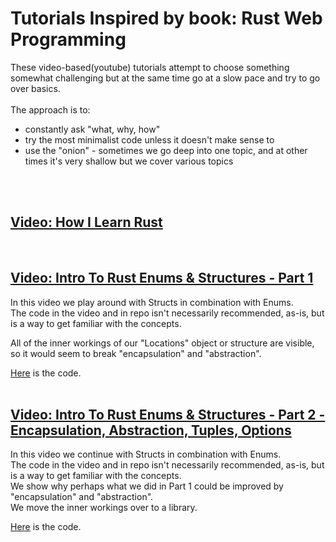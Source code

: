 # Tutorials Inspired by book: Rust Web Programming

These video-based(youtube) tutorials attempt to choose something somewhat challenging but at the same time go at a slow pace and try to go over basics.  
<br/>
The approach is to:
- constantly ask "what, why, how"
- try the most minimalist code unless it doesn't make sense to
- use the "onion" - sometimes we go deep into one topic, and at other times it's very shallow but we cover various topics  
<br/>  
<br/>  


## [Video: How I Learn Rust](https://www.youtube.com/watch?v=zTe-8WwR4Xc&list=PLNKa8O7lX-w5OCsqlXnfS-mhrzvyhzU0u&index=1)  
<br/>  

## [Video: Intro To Rust Enums & Structures - Part 1](https://www.youtube.com/watch?v=9xqIYsXjBAI&list=PLNKa8O7lX-w6ZW4Y7_CoQc6PEAcXxqLsI&index=4)  
In this video we play around with Structs in combination with Enums.  
The code in the video and in repo isn't necessarily recommended, as-is, but is a way to get familiar with the concepts.  
  
All of the inner workings of our "Locations" object or structure are visible, so it would seem to break "encapsulation" and "abstraction".  
  
[Here](https://github.com/elicorrales/book-rust-web-programming-tutorials-play-1-num-1/blob/main/README.md) is the code.  
<br/>
  

## [Video: Intro To Rust Enums & Structures - Part 2 - Encapsulation, Abstraction, Tuples, Options]()  
In this video we continue with Structs in combination with Enums.  
The code in the video and in repo isn't necessarily recommended, as-is, but is a way to get familiar with the concepts.  
We show why perhaps what we did in Part 1 could be improved by "encapsulation" and "abstraction".    
We move the inner workings over to a library.  
  
[Here](https://github.com/elicorrales/book-rust-web-programming-tutorials-play-1-num-2/blob/main/README.md) is the code.  
<br/>
  
